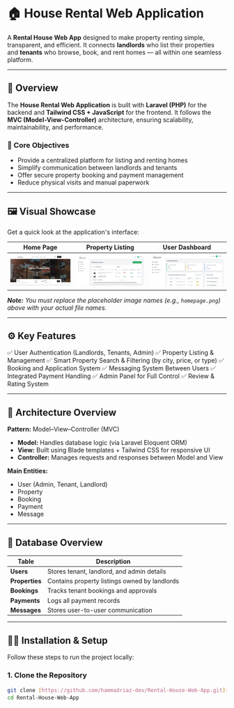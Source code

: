 # 🏠 House Rental Web Application

A **Rental House Web App** designed to make property renting simple, transparent, and efficient.
It connects **landlords** who list their properties and **tenants** who browse, book, and rent homes — all within one seamless platform.

---

## 📘 Overview

The **House Rental Web Application** is built with **Laravel (PHP)** for the backend and **Tailwind CSS + JavaScript** for the frontend.
It follows the **MVC (Model-View-Controller)** architecture, ensuring scalability, maintainability, and performance.

### 🎯 Core Objectives
- Provide a centralized platform for listing and renting homes
- Simplify communication between landlords and tenants
- Offer secure property booking and payment management
- Reduce physical visits and manual paperwork

---

## 🖼️ Visual Showcase

Get a quick look at the application's interface:

| Home Page | Property Listing | User Dashboard |
| :---: | :---: | :---: |
| ![A screenshot of the application's main home page](public/assets/images/frontend-home.png) | ![A screenshot showing a property listing detail page](public/assets/images/listing.png) | ![A screenshot of the tenant or landlord user dashboard](public/assets/images/landlord-dashboard.png) |

***Note:*** *You must replace the placeholder image names (e.g., `homepage.png`) above with your actual file names.*

---

## ⚙️ Key Features

✅ User Authentication (Landlords, Tenants, Admin)
✅ Property Listing & Management
✅ Smart Property Search & Filtering (by city, price, or type)
✅ Booking and Application System
✅ Messaging System Between Users
✅ Integrated Payment Handling
✅ Admin Panel for Full Control
✅ Review & Rating System

---

## 🧱 Architecture Overview

**Pattern:** Model–View–Controller (MVC)

- **Model:** Handles database logic (via Laravel Eloquent ORM)
- **View:** Built using Blade templates + Tailwind CSS for responsive UI
- **Controller:** Manages requests and responses between Model and View

**Main Entities:**
- User (Admin, Tenant, Landlord)
- Property
- Booking
- Payment
- Message

---

## 💾 Database Overview

| Table | Description |
|-------|--------------|
| **Users** | Stores tenant, landlord, and admin details |
| **Properties** | Contains property listings owned by landlords |
| **Bookings** | Tracks tenant bookings and approvals |
| **Payments** | Logs all payment records |
| **Messages** | Stores user-to-user communication |

---

## 🧑‍💻 Installation & Setup

Follow these steps to run the project locally:

### 1. Clone the Repository
```bash
git clone [https://github.com/hammadriaz-dev/Rental-House-Web-App.git](https://github.com/hammadriaz-dev/Rental-House-Web-App.git)
cd Rental-House-Web-App

